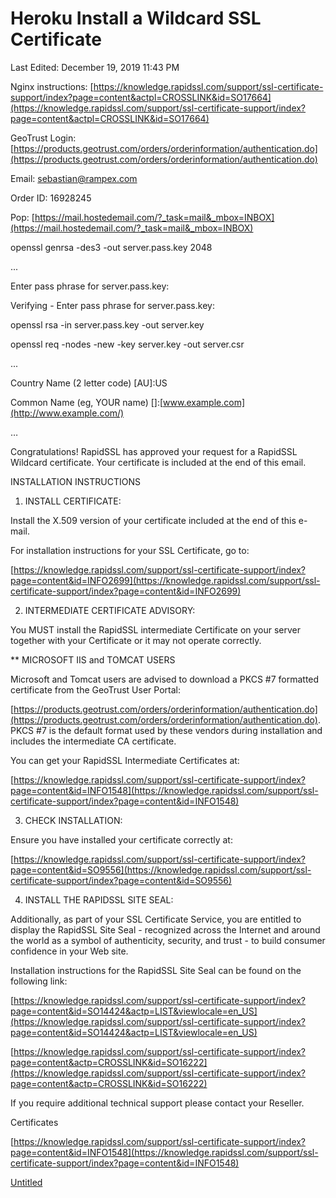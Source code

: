 # Heroku Install a Wildcard SSL Certificate

Last Edited: December 19, 2019 11:43 PM

Nginx instructions: [https://knowledge.rapidssl.com/support/ssl-certificate-support/index?page=content&actpl=CROSSLINK&id=SO17664](https://knowledge.rapidssl.com/support/ssl-certificate-support/index?page=content&actpl=CROSSLINK&id=SO17664)

GeoTrust Login: [https://products.geotrust.com/orders/orderinformation/authentication.do](https://products.geotrust.com/orders/orderinformation/authentication.do)

Email: [sebastian@rampex.com](mailto:sebastian@rampex.com)

Order ID: 16928245

Pop: [https://mail.hostedemail.com/?_task=mail&_mbox=INBOX](https://mail.hostedemail.com/?_task=mail&_mbox=INBOX)

openssl genrsa -des3 -out server.pass.key 2048

...

Enter pass phrase for server.pass.key:

Verifying - Enter pass phrase for server.pass.key:

openssl rsa -in server.pass.key -out server.key

openssl req -nodes -new -key server.key -out server.csr

...

Country Name (2 letter code) [AU]:US

Common Name (eg, YOUR name) []:[www.example.com](http://www.example.com/)

…

Congratulations! RapidSSL has approved your request for a RapidSSL Wildcard certificate. Your certificate is included at the end of this email.

INSTALLATION INSTRUCTIONS

1. INSTALL CERTIFICATE:

Install the X.509 version of your certificate included at the end of this e-mail.

For installation instructions for your SSL Certificate, go to:

[https://knowledge.rapidssl.com/support/ssl-certificate-support/index?page=content&id=INFO2699](https://knowledge.rapidssl.com/support/ssl-certificate-support/index?page=content&id=INFO2699)

2. INTERMEDIATE CERTIFICATE ADVISORY:

You MUST install the RapidSSL intermediate Certificate on your server together with your Certificate or it may not operate correctly.

** MICROSOFT IIS and TOMCAT USERS

Microsoft and Tomcat users are advised to download a PKCS #7 formatted certificate from the GeoTrust User Portal:

[https://products.geotrust.com/orders/orderinformation/authentication.do](https://products.geotrust.com/orders/orderinformation/authentication.do). PKCS #7 is the default format used by these vendors during installation and includes the intermediate CA certificate.

You can get your RapidSSL Intermediate Certificates at:

[https://knowledge.rapidssl.com/support/ssl-certificate-support/index?page=content&id=INFO1548](https://knowledge.rapidssl.com/support/ssl-certificate-support/index?page=content&id=INFO1548)

3. CHECK INSTALLATION:

Ensure you have installed your certificate correctly at:

[https://knowledge.rapidssl.com/support/ssl-certificate-support/index?page=content&id=SO9556](https://knowledge.rapidssl.com/support/ssl-certificate-support/index?page=content&id=SO9556)

4. INSTALL THE RAPIDSSL SITE SEAL:

Additionally, as part of your SSL Certificate Service, you are entitled to display the RapidSSL Site Seal - recognized across the Internet and around the world as a symbol of authenticity, security, and trust - to build consumer confidence in your Web site.

Installation instructions for the RapidSSL Site Seal can be found on the following link:

[https://knowledge.rapidssl.com/support/ssl-certificate-support/index?page=content&id=SO14424&actp=LIST&viewlocale=en_US](https://knowledge.rapidssl.com/support/ssl-certificate-support/index?page=content&id=SO14424&actp=LIST&viewlocale=en_US)

[https://knowledge.rapidssl.com/support/ssl-certificate-support/index?page=content&actp=CROSSLINK&id=SO16222](https://knowledge.rapidssl.com/support/ssl-certificate-support/index?page=content&actp=CROSSLINK&id=SO16222)

If you require additional technical support please contact your Reseller.

Certificates

[https://knowledge.rapidssl.com/support/ssl-certificate-support/index?page=content&id=INFO1548](https://knowledge.rapidssl.com/support/ssl-certificate-support/index?page=content&id=INFO1548)

[Untitled](Heroku%20Install%20a%20Wildcard%20SSL%20Certificate%2073285b8ca5a6482e855087b6a9cfa60c/Untitled%20Database%20e8140b06d8b649558ff05210a6501cb8.csv)